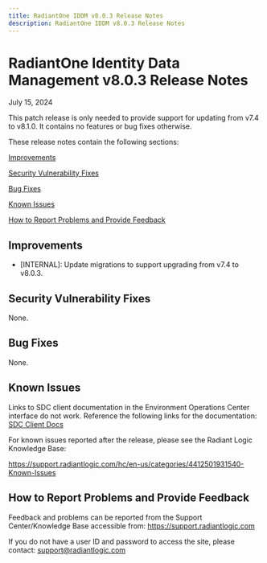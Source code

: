 ```yaml
---
title: RadiantOne IDDM v8.0.3 Release Notes
description: RadiantOne IDDM v8.0.3 Release Notes
---
```


# RadiantOne Identity Data Management v8.0.3 Release Notes

July 15, 2024

This patch release is only needed to provide support for updating from v7.4 to v8.1.0. It contains no features or bug fixes otherwise.

These release notes contain the following sections:

[Improvements](#improvements)

[Security Vulnerability Fixes](#security-vulnerability-fixes)

[Bug Fixes](#bug-fixes)

[Known Issues](#known-issues)

[How to Report Problems and Provide Feedback](#how-to-report-problems-and-provide-feedback)

## Improvements

- [INTERNAL]: Update migrations to support upgrading from v7.4 to v8.0.3.

## Security Vulnerability Fixes

None.

## Bug Fixes

None.
 
## Known Issues

Links to SDC client documentation in the Environment Operations Center interface do not work. Reference the following links for the documentation: [SDC Client Docs](../environment-operations-center-guide/secure-data-connectors/deploy-sdc-client)

For known issues reported after the release, please see the Radiant Logic Knowledge Base: 

https://support.radiantlogic.com/hc/en-us/categories/4412501931540-Known-Issues

## How to Report Problems and Provide Feedback

Feedback and problems can be reported from the Support Center/Knowledge Base accessible from: https://support.radiantlogic.com

If you do not have a user ID and password to access the site, please contact: support@radiantlogic.com
